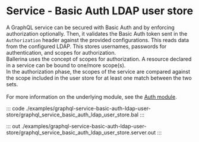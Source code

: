 # Service - Basic Auth LDAP user store

A GraphQL service can be secured with Basic Auth and by enforcing
authorization optionally. Then, it validates the Basic Auth token sent in
the `Authorization` header against the provided configurations. This reads
data from the configured LDAP. This stores usernames, passwords for
authentication, and scopes for authorization.<br/>
Ballerina uses the concept of scopes for authorization. A resource declared
in a service can be bound to one/more scope(s).<br/>
In the authorization phase, the scopes of the service are compared
against the scope included in the user store for at least one match between
the two sets.<br/><br/>
For more information on the underlying module,
see the [Auth module](https://docs.central.ballerina.io/ballerina/auth/latest/).


::: code ./examples/graphql-service-basic-auth-ldap-user-store/graphql_service_basic_auth_ldap_user_store.bal :::

::: out ./examples/graphql-service-basic-auth-ldap-user-store/graphql_service_basic_auth_ldap_user_store.server.out :::